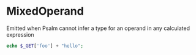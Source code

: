 # MixedOperand

Emitted when Psalm cannot infer a type for an operand in any calculated expression

```php
echo $_GET['foo'] + "hello";
```
